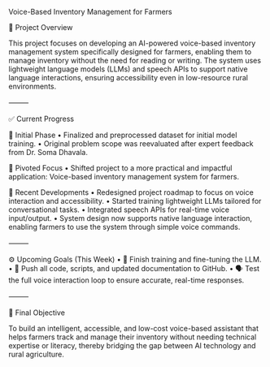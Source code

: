 Voice-Based Inventory Management for Farmers

🌾 Project Overview

This project focuses on developing an AI-powered voice-based inventory management system specifically designed for farmers, enabling them to manage inventory without the need for reading or writing. The system uses lightweight language models (LLMs) and speech APIs to support native language interactions, ensuring accessibility even in low-resource rural environments.

⸻

✅ Current Progress

📌 Initial Phase
	•	Finalized and preprocessed dataset for initial model training.
	•	Original problem scope was reevaluated after expert feedback from Dr. Soma Dhavala.

🔄 Pivoted Focus
	•	Shifted project to a more practical and impactful application:
Voice-based inventory management system for farmers.

📅 Recent Developments
	•	Redesigned project roadmap to focus on voice interaction and accessibility.
	•	Started training lightweight LLMs tailored for conversational tasks.
	•	Integrated speech APIs for real-time voice input/output.
	•	System design now supports native language interaction, enabling farmers to use the system through simple voice commands.

⸻

⚙️ Upcoming Goals (This Week)
	•	🧠 Finish training and fine-tuning the LLM.
	•	📁 Push all code, scripts, and updated documentation to GitHub.
	•	🗣️ Test the full voice interaction loop to ensure accurate, real-time responses.

⸻

🎯 Final Objective

To build an intelligent, accessible, and low-cost voice-based assistant that helps farmers track and manage their inventory without needing technical expertise or literacy, thereby bridging the gap between AI technology and rural agriculture.
